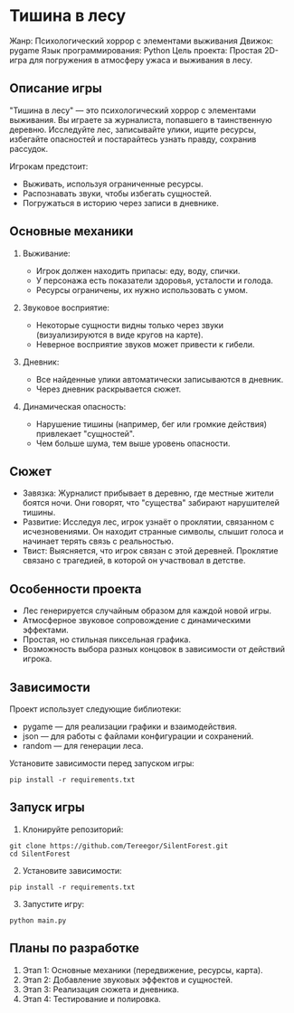 
Тишина в лесу
=============

Жанр: Психологический хоррор с элементами выживания
Движок: pygame
Язык программирования: Python
Цель проекта: Простая 2D-игра для погружения в атмосферу ужаса и выживания в лесу.

Описание игры
-------------

"Тишина в лесу" — это психологический хоррор с элементами выживания. Вы играете за журналиста, попавшего в таинственную деревню. Исследуйте лес, записывайте улики, ищите ресурсы, избегайте опасностей и постарайтесь узнать правду, сохранив рассудок.

Игрокам предстоит:
- Выживать, используя ограниченные ресурсы.
- Распознавать звуки, чтобы избегать сущностей.
- Погружаться в историю через записи в дневнике.

Основные механики
-----------------

1. Выживание:
   - Игрок должен находить припасы: еду, воду, спички.
   - У персонажа есть показатели здоровья, усталости и голода.
   - Ресурсы ограничены, их нужно использовать с умом.

2. Звуковое восприятие:
   - Некоторые сущности видны только через звуки (визуализируются в виде кругов на карте).
   - Неверное восприятие звуков может привести к гибели.

3. Дневник:
   - Все найденные улики автоматически записываются в дневник.
   - Через дневник раскрывается сюжет.

4. Динамическая опасность:
   - Нарушение тишины (например, бег или громкие действия) привлекает "сущностей".
   - Чем больше шума, тем выше уровень опасности.

Сюжет
-----

- Завязка: Журналист прибывает в деревню, где местные жители боятся ночи. Они говорят, что "существа" забирают нарушителей тишины.
- Развитие: Исследуя лес, игрок узнаёт о проклятии, связанном с исчезновениями. Он находит странные символы, слышит голоса и начинает терять связь с реальностью.
- Твист: Выясняется, что игрок связан с этой деревней. Проклятие связано с трагедией, в которой он участвовал в детстве.

Особенности проекта
-------------------

- Лес генерируется случайным образом для каждой новой игры.
- Атмосферное звуковое сопровождение с динамическими эффектами.
- Простая, но стильная пиксельная графика.
- Возможность выбора разных концовок в зависимости от действий игрока.

Зависимости
-----------

Проект использует следующие библиотеки:
- pygame — для реализации графики и взаимодействия.
- json — для работы с файлами конфигурации и сохранений.
- random — для генерации леса.

Установите зависимости перед запуском игры:
```
pip install -r requirements.txt
```

Запуск игры
-----------

1. Клонируйте репозиторий:
```
git clone https://github.com/Tereegor/SilentForest.git
cd SilentForest
```

2. Установите зависимости:
```
pip install -r requirements.txt
```

3. Запустите игру:
```
python main.py
```

Планы по разработке
-------------------

1. Этап 1: Основные механики (передвижение, ресурсы, карта).
2. Этап 2: Добавление звуковых эффектов и сущностей.
3. Этап 3: Реализация сюжета и дневника.
4. Этап 4: Тестирование и полировка.
